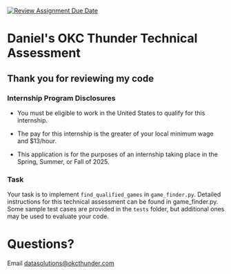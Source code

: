 [![Review Assignment Due Date](https://classroom.github.com/assets/deadline-readme-button-22041afd0340ce965d47ae6ef1cefeee28c7c493a6346c4f15d667ab976d596c.svg)](https://classroom.github.com/a/mxYpjcnI)
# Daniel's OKC Thunder Technical Assessment
## Thank you for reviewing my code

### Internship Program Disclosures

* You must be eligible to work in the United States to qualify for this internship.
  
* The pay for this internship is the greater of your local minimum wage and $13/hour.

* This application is for the purposes of an internship taking place in the Spring, Summer, or Fall of 2025.

### Task

Your task is to implement `find_qualified_games` in `game_finder.py`. Detailed instructions for this technical assessment can be found in game_finder.py. Some sample test cases are provided in the `tests` folder, but additional ones may be used to evaluate your code.


# Questions?

Email datasolutions@okcthunder.com

